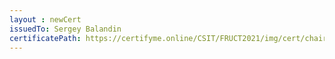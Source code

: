 ```yaml
--- 
layout : newCert 
issuedTo: Sergey Balandin 
certificatePath: https://certifyme.online/CSIT/FRUCT2021/img/cert/chair/SergeyBalandin_c93c7.png
--- 
```

